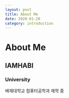 ```yaml
---
layout: post
title: About Me
date: 2020-01-20
category: introduction
---
```


# About Me

## IAMHABI

### University
배재대학교 컴퓨터공학과 재학 중